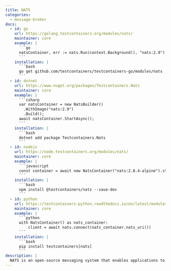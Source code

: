 ```yaml
---
title: NATS
categories:
  - message-broker
docs:
  - id: go
    url: https://golang.testcontainers.org/modules/nats/
    maintainer: core
    example: |
      ```go
      natsContainer, err := nats.Run(context.Background(), "nats:2.9")
      ```
    installation: |
      ```bash
      go get github.com/testcontainers/testcontainers-go/modules/nats
      ```
  - id: dotnet
    url: https://www.nuget.org/packages/Testcontainers.Nats
    maintainer: core
    example: |
      ```csharp
      var natsContainer = new NatsBuilder()
        .WithImage("nats:2.9")
        .Build();
      await natsContainer.StartAsync();
      ```
    installation: |
      ```bash
      dotnet add package Testcontainers.Nats
      ```
  - id: nodejs
    url: https://node.testcontainers.org/modules/nats/
    maintainer: core
    example: |
      ```javascript
      const container = await new NatsContainer("nats:2.8.4-alpine").start();
      ```
    installation: |
      ```bash
      npm install @testcontainers/nats --save-dev
      ```
  - id: python
    url: https://testcontainers-python.readthedocs.io/en/latest/modules/nats/README.html
    maintainer: core
    example: |
      ```python
      with NatsContainer() as nats_container:
          client = await nats.connect(nats_container.nats_uri())
      ```
    installation: |
      ```bash
      pip install testcontainers[nats]
      ```
description: |
  NATS is an open-source messaging system that enables applications to securely communicate across any combination of cloud vendors, on-premise, edge, web and mobile, and devices.
---
```

